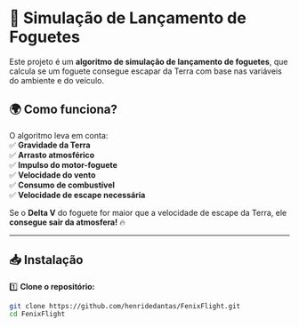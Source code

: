 # 🚀 Simulação de Lançamento de Foguetes  

Este projeto é um **algoritmo de simulação de lançamento de foguetes**, que calcula se um foguete consegue escapar da Terra com base nas variáveis do ambiente e do veículo.  

## 🌍 Como funciona?  
O algoritmo leva em conta:  
✅ **Gravidade da Terra**  
✅ **Arrasto atmosférico**  
✅ **Impulso do motor-foguete**  
✅ **Velocidade do vento**  
✅ **Consumo de combustível**  
✅ **Velocidade de escape necessária**  

Se o **Delta V** do foguete for maior que a velocidade de escape da Terra, ele **consegue sair da atmosfera!** 🔥  

---

## 📥 Instalação  

1️⃣ **Clone o repositório:**  
```bash
git clone https://github.com/henridedantas/FenixFlight.git
cd FenixFlight
